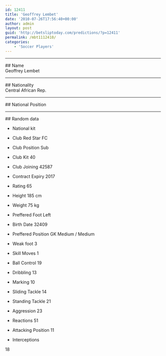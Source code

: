 ```yaml
---
id: 12411
title: 'Geoffrey Lembet'
date: '2010-07-26T17:56:40+00:00'
author: admin
layout: post
guid: 'http://betsliptoday.com/predictions/?p=12411'
permalink: /mbt1112410/
categories:
    - 'Soccer Players'
---
```


- - - - - -

\## Name  
 Geoffrey Lembet

- - - - - -

\## Nationality  
 Central African Rep.

- - - - - -

\## National Position

- - - - - -

\## Random data

- National kit
- Club
 Red Star FC

- Club Position
 Sub

- Club Kit
 40

- Club Joining
 42587

- Contract Expiry
 2017

- Rating
 65

- Height
 185 cm

- Weight
 75 kg

- Preffered Foot
 Left

- Birth Date
 32409

- Preffered Position
 GK Medium / Medium

- Weak foot
 3

- Skill Moves
 1

- Ball Control
 19

- Dribbling
 13

- Marking
 10

- Sliding Tackle
 14

- Standing Tackle
 21

- Aggression
 23

- Reactions
 51

- Attacking Position
 11

- Interceptions

 18